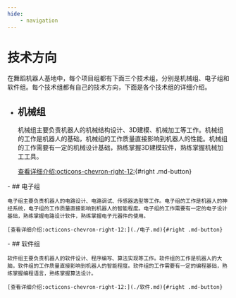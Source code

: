 ```yaml
---
hide:
    - navigation
---
```

# 技术方向

在舞蹈机器人基地中，每个项目组都有下面三个技术组，分别是机械组、电子组和软件组。每个技术组都有自己的技术方向，下面是各个技术组的详细介绍。

<div class="grid cards" markdown>

- ## 机械组

    机械组主要负责机器人的机械结构设计、3D建模、机械加工等工作。机械组的工作是机器人的基础，机械组的工作质量直接影响到机器人的性能。机械组的工作需要有一定的机械设计基础，熟练掌握3D建模软件，熟练掌握机械加工工具。

    [查看详细介绍:octicons-chevron-right-12:](./机械.md){#right .md-button}

</div>
<div class="grid cards" markdown>
- ## 电子组

    电子组主要负责机器人的电路设计、电路调试、传感器选型等工作。电子组的工作是机器人的神经系统，电子组的工作质量直接影响到机器人的智能程度。电子组的工作需要有一定的电子设计基础，熟练掌握电路设计软件，熟练掌握电子元器件的使用。

    [查看详细介绍:octicons-chevron-right-12:](./电子.md){#right .md-button}

</div>
<div class="grid cards" markdown>
- ## 软件组

    软件组主要负责机器人的软件设计、程序编写、算法实现等工作。软件组的工作是机器人的大脑，软件组的工作质量直接影响到机器人的智能程度。软件组的工作需要有一定的编程基础，熟练掌握编程语言，熟练掌握算法设计。

    [查看详细介绍:octicons-chevron-right-12:](./软件.md){#right .md-button}

</div>